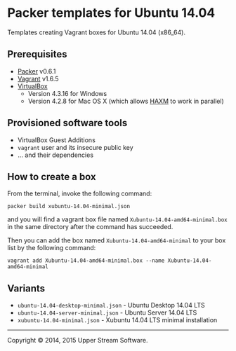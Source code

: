 # Packer templates for Ubuntu 14.04

Templates creating Vagrant boxes for Ubuntu 14.04 (x86_64).

## Prerequisites

* [Packer] v0.6.1
* [Vagrant] v1.6.5
* [VirtualBox]
	* Version 4.3.16 for Windows
	* Version 4.2.8 for Mac OS X (which allows [HAXM] to work in parallel)

[Packer]: https://www.packer.io/ "Packer by HashiCorp"
[Vagrant]: https://www.vagrantup.com/ "Vagrant"
[VirtualBox]: https://www.virtualbox.org/ "Oracle VM VirtualBox"
[HAXM]: https://software.intel.com/en-us/android/articles/intel-hardware-accelerated-execution-manager
        "Intel&reg; Hardware Accelerated Execution Manager"

## Provisioned software tools

* VirtualBox Guest Additions
* `vagrant` user and its insecure public key
* ... and their dependencies

## How to create a box

From the terminal, invoke the following command:

	packer build xubuntu-14.04-minimal.json

and you will find a vagrant box file named `Xubuntu-14.04-amd64-minimal.box`
in the same directory after the command has succeeded.

Then you can add the box named `Xubuntu-14.04-amd64-minimal` to your box list
by the following command:

	vagrant add Xubuntu-14.04-amd64-minimal.box --name Xubuntu-14.04-amd64-minimal

## Variants

* `ubuntu-14.04-desktop-minimal.json` - Ubuntu Desktop 14.04 LTS 
* `ubuntu-14.04-server-minimal.json` - Ubuntu Server 14.04 LTS
* `xubuntu-14.04-minimal.json` - Xubuntu 14.04 LTS minimal installation


- - -

Copyright &copy; 2014, 2015 Upper Stream Software.
